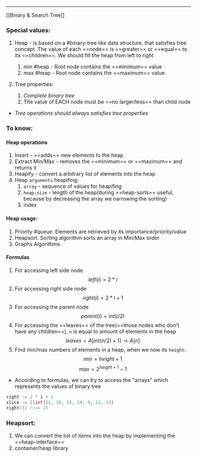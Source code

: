 ***
[[Binary & Search Tree]]
### Special values:
1. Heap - is based on a #binary-tree *like* data structure, that satisfies tree concept. The value of each ==node== is ==greater== or ==equal== to its ==children==. We should fill the heap from left to right
	1. min #heap - Root node contains the ==minimum== value  
	2. max #heap - Root node contains the ==maximum== value

2. Tree properties:
	1. *Complete binary tree*
	2. The value of EACH node must be ==no larger/less== than child node

- *Tree operations should always satisfies tree properties*
### To know:
#### Heap operations
1. Insert - ==adds== new elements to the heap 
2. Extract Min/Max - removes the ==minimum== or ==maximum== and returns it 
3. Heapify - convert a arbitrary list of elements into the heap 
4. Heap `arguments` heapifing:
	1. `array` - sequence of values for heapifing 
	2. `heap-size` - length of the heap(during ==heap-sorts== useful, because by decreasing the array we narrowing the sorting)
	3. index
#### Heap usage:
1. Priority #queue. Elements are retrieved by its importance/priority/value 
2. Heapsort. Sorting algorithm sorts an array in Min/Max order 
3. Graphs Algorithms. 

#### Formulas 
1. For accessing left side node $$left(i)=2*i$$
2. For accessing right side node $$right(i)=2*i+1$$
3. For accessing the parent node $$parent(i)=int(i/2)$$
4. For accessing the ==leaves== of the tree(==those nodes who don't have any children==), `n` is equal to amount of elements in the heap $$leaves = A[int(n/2)+1]  \to  A[n]$$
5. Find min/max numbers of elements in a heap, when we now its `height`: $$min  = height + 1$$ $$max = 2^{height+1}-1$$
- According to formulas, we can try to access the "arrays" which represents the values of binary tree
```go
right := 2 * i + 1 
slice := []int{21, 16, 15, 14, 9, 12, 13}
right(3) //=> 15 
```
### Heapsort:
1. We can convert the list of items into the heap by implementing the ==heap-interface== 
2. container/heap library 
```go

```
